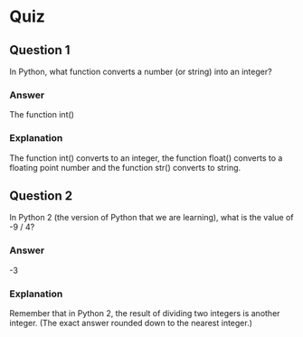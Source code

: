 Quiz
====

Question 1
----------

In Python, what function converts a number (or string) into an integer?

### Answer

The function int()

### Explanation

The function int() converts to an integer, the function float() converts to a floating point number and the function str() converts to string.

Question 2
----------

In Python 2 (the version of Python that we are learning), what is the value of -9 / 4?

### Answer

-3

### Explanation

Remember that in Python 2, the result of dividing two integers is another integer. (The exact answer rounded down to the nearest integer.)